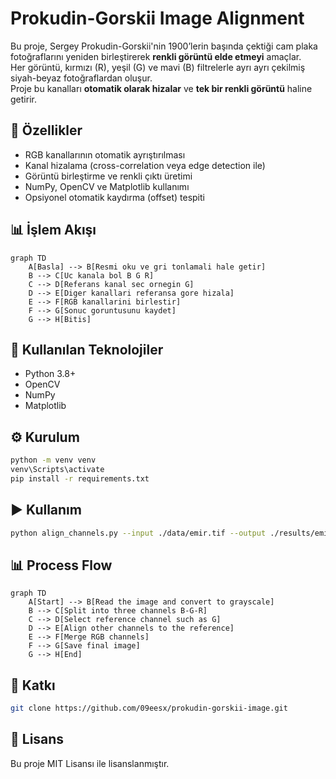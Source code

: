 # Prokudin-Gorskii Image Alignment

Bu proje, Sergey Prokudin-Gorskii'nin 1900’lerin başında çektiği cam plaka fotoğraflarını yeniden birleştirerek **renkli görüntü elde etmeyi** amaçlar.  
Her görüntü, kırmızı (R), yeşil (G) ve mavi (B) filtrelerle ayrı ayrı çekilmiş siyah-beyaz fotoğraflardan oluşur.  
Proje bu kanalları **otomatik olarak hizalar** ve **tek bir renkli görüntü** haline getirir.

## 🚀 Özellikler
- RGB kanallarının otomatik ayrıştırılması  
- Kanal hizalama (cross-correlation veya edge detection ile)  
- Görüntü birleştirme ve renkli çıktı üretimi  
- NumPy, OpenCV ve Matplotlib kullanımı  
- Opsiyonel otomatik kaydırma (offset) tespiti  

## 📊 İşlem Akışı

```mermaid
graph TD
    A[Basla] --> B[Resmi oku ve gri tonlamali hale getir]
    B --> C[Uc kanala bol B G R]
    C --> D[Referans kanal sec ornegin G]
    D --> E[Diger kanallari referansa gore hizala]
    E --> F[RGB kanallarini birlestir]
    F --> G[Sonuc goruntusunu kaydet]
    G --> H[Bitis]
```

## 🧩 Kullanılan Teknolojiler
- Python 3.8+
- OpenCV
- NumPy
- Matplotlib

## ⚙️ Kurulum
```bash
python -m venv venv
venv\Scripts\activate
pip install -r requirements.txt
```

## ▶️ Kullanım
```bash
python align_channels.py --input ./data/emir.tif --output ./results/emir_colorized.jpg
```

## 📊 Process Flow

```mermaid
graph TD
    A[Start] --> B[Read the image and convert to grayscale]
    B --> C[Split into three channels B-G-R]
    C --> D[Select reference channel such as G]
    D --> E[Align other channels to the reference]
    E --> F[Merge RGB channels]
    F --> G[Save final image]
    G --> H[End]
```

## 🤝 Katkı
```bash
git clone https://github.com/09eesx/prokudin-gorskii-image.git
```

## 📜 Lisans
Bu proje MIT Lisansı ile lisanslanmıştır.
